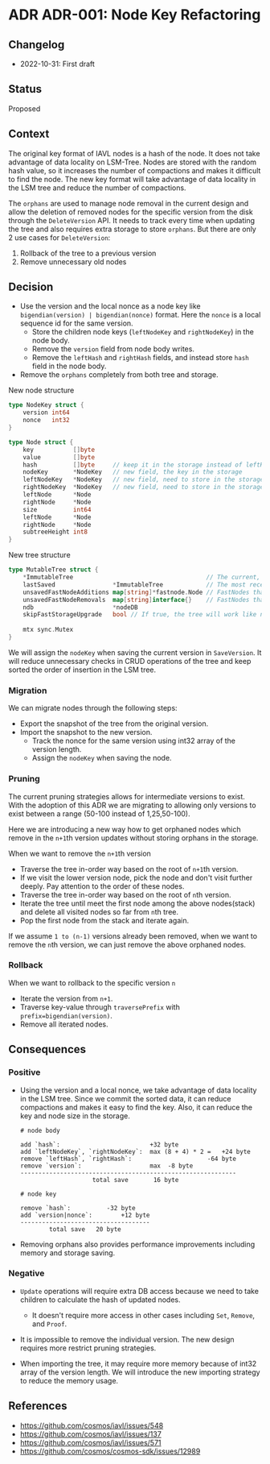 # ADR ADR-001: Node Key Refactoring

## Changelog

- 2022-10-31: First draft

## Status

Proposed

## Context

The original key format of IAVL nodes is a hash of the node. It does not take advantage of data locality on LSM-Tree. Nodes are stored with the random hash value, so it increases the number of compactions and makes it difficult to find the node. The new key format will take advantage of data locality in the LSM tree and reduce the number of compactions.

The `orphans` are used to manage node removal in the current design and allow the deletion of removed nodes for the specific version from the disk through the `DeleteVersion` API. It needs to track every time when updating the tree and also requires extra storage to store `orphans`. But there are only 2 use cases for `DeleteVersion`:

1. Rollback of the tree to a previous version
2. Remove unnecessary old nodes

## Decision

- Use the version and the local nonce as a node key like `bigendian(version) | bigendian(nonce)` format. Here the `nonce` is a local sequence id for the same version.
	- Store the children node keys (`leftNodeKey` and `rightNodeKey`) in the node body.
	- Remove the `version` field from node body writes.
	- Remove the `leftHash` and `rightHash` fields, and instead store `hash` field in the node body.
- Remove the `orphans` completely from both tree and storage.

New node structure

```go
type NodeKey struct {
	version int64
	nonce   int32
}

type Node struct {
	key           []byte
	value         []byte
	hash          []byte     // keep it in the storage instead of leftHash and rightHash
	nodeKey       *NodeKey   // new field, the key in the storage
	leftNodeKey   *NodeKey   // new field, need to store in the storage
	rightNodeKey  *NodeKey   // new field, need to store in the storage
	leftNode      *Node
	rightNode     *Node
	size          int64
	leftNode      *Node
	rightNode     *Node
	subtreeHeight int8
}
```

New tree structure

```go
type MutableTree struct {
	*ImmutableTree                                     // The current, working tree.
	lastSaved                *ImmutableTree            // The most recently saved tree.
	unsavedFastNodeAdditions map[string]*fastnode.Node // FastNodes that have not yet been saved to disk
	unsavedFastNodeRemovals  map[string]interface{}    // FastNodes that have not yet been removed from disk
	ndb                      *nodeDB
	skipFastStorageUpgrade   bool // If true, the tree will work like no fast storage and always not upgrade fast storage
	
	mtx sync.Mutex
}
```

We will assign the `nodeKey` when saving the current version in `SaveVersion`. It will reduce unnecessary checks in CRUD operations of the tree and keep sorted the order of insertion in the LSM tree.

### Migration

We can migrate nodes through the following steps:

- Export the snapshot of the tree from the original version.
- Import the snapshot to the new version.
	- Track the nonce for the same version using int32 array of the version length.
	- Assign the `nodeKey` when saving the node.

### Pruning

The current pruning strategies allows for intermediate versions to exist. With the adoption of this ADR we are migrating to allowing only versions to exist between a range (50-100 instead of 1,25,50-100).

Here we are introducing a new way how to get orphaned nodes which remove in the `n+1`th version updates without storing orphans in the storage.

When we want to remove the `n+1`th version

- Traverse the tree in-order way based on the root of `n+1`th version.
- If we visit the lower version node, pick the node and don't visit further deeply. Pay attention to the order of these nodes.
- Traverse the tree in-order way based on the root of `n`th version.
- Iterate the tree until meet the first node among the above nodes(stack) and delete all visited nodes so far from `n`th tree.
- Pop the first node from the stack and iterate again.

If we assume `1 to (n-1)` versions already been removed, when we want to remove the `n`th version, we can just remove the above orphaned nodes.

### Rollback

When we want to rollback to the specific version `n`

- Iterate the version from `n+1`.
- Traverse key-value through `traversePrefix` with `prefix=bigendian(version)`.
- Remove all iterated nodes.

## Consequences

### Positive

* Using the version and a local nonce, we take advantage of data locality in the LSM tree. Since we commit the sorted data, it can reduce compactions and makes it easy to find the key. Also, it can reduce the key and node size in the storage.

	```
	# node body

	add `hash`:							+32 byte
	add `leftNodeKey`, `rightNodeKey`:	max (8 + 4) * 2 = 	+24 byte
	remove `leftHash`, `rightHash`:			    		-64 byte
	remove `version`: 					max	 -8 byte
	------------------------------------------------------------
						total save	 	 16 byte

	# node key

	remove `hash`:			-32 byte
	add `version|nonce`:		+12 byte
	------------------------------------
			total save 	 20 byte
	```

* Removing orphans also provides performance improvements including memory and storage saving.

### Negative

* `Update` operations will require extra DB access because we need to take children to calculate the hash of updated nodes.
	* It doesn't require more access in other cases including `Set`, `Remove`, and `Proof`.

* It is impossible to remove the individual version. The new design requires more restrict pruning strategies.

* When importing the tree, it may require more memory because of int32 array of the version length. We will introduce the new importing strategy to reduce the memory usage.

## References

- https://github.com/cosmos/iavl/issues/548
- https://github.com/cosmos/iavl/issues/137
- https://github.com/cosmos/iavl/issues/571
- https://github.com/cosmos/cosmos-sdk/issues/12989
